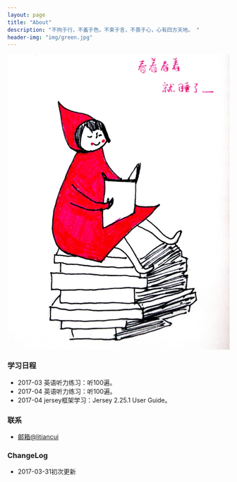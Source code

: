 ```yaml
---
layout: page
title: "About"
description: "不拘于行，不羞于色，不束于言，不畏于心，心有四方天地。 "
header-img: "img/green.jpg"
---
```



<center>
    <p><img src="img/kanshui.jpg" align="center"></p>
</center>


### 学习日程
* 2017-03 英语听力练习：听100遍。
* 2017-04 英语听力练习：听100遍。
* 2017-04 jersey框架学习：Jersey 2.25.1 User Guide。



### 联系
- [邮箱@litiancui](litiancui@126.com)


### ChangeLog
- 2017-03-31初次更新


